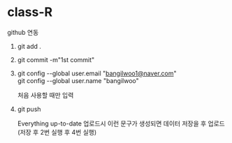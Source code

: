 # class-R

github 연동

1. git add .
 
2. git commit -m"1st commit"
 
3. git config --global user.email "bangilwoo1@naver.com"<br>
   git config --global user.name "bangilwoo"
   
   처음 사용할 때만 입력
 
4. git push
   
   Everything up-to-date 업로드시 이런 문구가 생성되면 데이터 저장을 후 업로드(저장 후 2번 실행 후 4번 실행)
 
